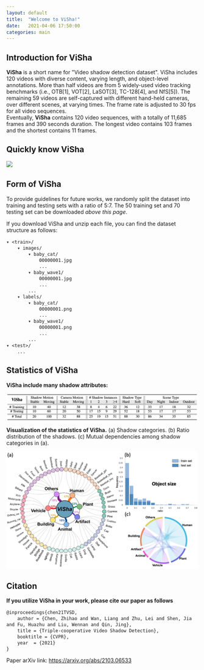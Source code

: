 ```yaml
---
layout: default
title:  "Welcome to ViSha!"
date:   2021-04-06 17:50:00
categories: main
---
```


## Introduction for ViSha
**ViSha** is a short name for "Video shadow detection dataset". ViSha includes 120 videos with diverse content, varying length, and object-level annotations. More than half videos are from 5 widely-used video tracking benchmarks (i.e., OTB[1], VOT[2], LaSOT[3], TC-128[4], and NfS[5]). The remaining 59 videos are self-captured with different hand-held cameras, over different scenes, at varying times. The frame rate is adjusted to 30 fps for all video sequences.  
Eventually, **ViSha** contains 120 video sequences, with a totally of 11,685 frames and 390 seconds duration. The longest video contains 103 frames and the shortest contains 11 frames.

## Quickly know ViSha

<img src="https://github.com/eraserNut/eraserNut.github.io/blob/main/_posts/video1_compass_gif2.gif?raw=true">

## Form of ViSha
To provide guidelines for future works, we randomly split the dataset into training and testing sets with a ratio of 5:7. The 50 training set and 70 testing set can be downloaded *above this page*.

If you download ViSha and unzip each file, you can find the dataset structure as follows:

    ▾ <train>/
        ▾ images/
            ▾ baby_cat/
                00000001.jpg
                ...
            ▾ baby_wave1/
                00000001.jpg
                ...
            ...
        ▾ labels/
            ▾ baby_cat/
                00000001.png
                ...
            ▾ baby_wave1/
                00000001.png
                ...
            ...
    ▾ <test>/
        ...

<!-- <img src="https://github.com/eraserNut/eraserNut.github.io/blob/main/_posts/folder_structure.png?raw=true" height="500"> -->


## Statistics of ViSha
**ViSha include many shadow attributes:**

<img src="https://github.com/eraserNut/eraserNut.github.io/blob/main/_posts/visha_sta.png?raw=true" width="730">


**Visualization of the statistics of ViSha.** (a) Shadow categories. (b) Ratio distribution of the shadows. (c) Mutual dependencies among shadow categories in (a).

<img src="https://github.com/eraserNut/eraserNut.github.io/blob/main/_posts/visha_figure.png?raw=true" width="700">

## Citation
**If you utilize ViSha in your work, please cite our paper as follows**  
```
@inproceedings{chen21TVSD,
    author = {Chen, Zhihao and Wan, Liang and Zhu, Lei and Shen, Jia and Fu, Huazhu and Liu, Wennan and Qin, Jing},
    title = {Triple-cooperative Video Shadow Detection},
    booktitle = {CVPR},
    year  = {2021}
}
```  
Paper arXiv link: https://arxiv.org/abs/2103.06533

